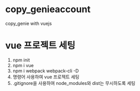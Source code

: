 # copy_genieaccount
copy_genie with vuejs

# vue 프로젝트 세팅
1. npm init
2. npm i vue
3. npm i webpack webpack-cli -D
4. 명령어 사용하여 vue 프로젝트 세팅
5. .gitignore을 사용하여 node_modules와 dist는 무시하도록 세팅
